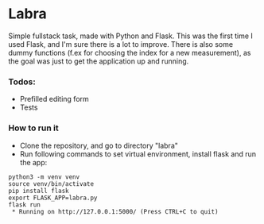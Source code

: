 # Labra
Simple fullstack task, made with Python and Flask. This was the first time I 
used Flask, and I'm sure there is a lot to improve. There is also some dummy 
functions (f.ex for choosing the index for a new measurement), as the goal 
was just to get the application up and running.
 
### Todos:
* Prefilled editing form
* Tests


### How to run it
* Clone the repository, and go to directory "labra"
* Run following commands to set virtual environment, install flask and run the app:
```shell
python3 -m venv venv
source venv/bin/activate
pip install flask
export FLASK_APP=labra.py
flask run
 * Running on http://127.0.0.1:5000/ (Press CTRL+C to quit)
```
